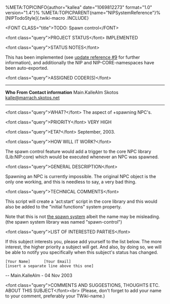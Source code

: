 %META:TOPICINFO{author=\"kallea\" date=\"1069812273\" format=\"1.0\"
version=\"1.4\"}% %META:TOPICPARENT{name=\"NIPSystemReference\"}%
[NIPTodoStyle]{.twiki-macro .INCLUDE}

\<FONT CLASS=\"title\"\>TODO: Spawn control\</FONT\>

\<font class=\"query\"\>PROJECT STATUS\</font\> IMPLEMENTED

\<font class=\"query\"\>STATUS NOTES\</font\>

This has been implemented (see [update reference \#9](NIPUpdateRef9) for
further information), and additionally the NIP and NIP-CORE-namespaces
have been auto-exported.

\<font class=\"query\"\>ASSIGNED CODER(S)\</font\>

  --------------- ---------- ----------------------------
  **Who**         **From**   **Contact information**
  Main.KalleAlm   Skotos     <kalle@marrach.skotos.net>
  --------------- ---------- ----------------------------

\<font class=\"query\"\>WHAT?\</font\> The aspect of +spawning NPC\'s.

\<font class=\"query\"\>PRIORITY\</font\> VERY HIGH

\<font class=\"query\"\>ETA?\</font\> September, 2003.

\<font class=\"query\"\>HOW WILL IT WORK?\</font\>

The spawn control feature would add a trigger to the core NPC library
(Lib:NIP:core) which would be executed whenever an NPC was spawned.

\<font class=\"query\"\>GENERAL DESCRIPTION\</font\>

Spawning an NPC is currently impossible. The original NPC object is the
only one working, and this is needless to say, a very bad thing.

\<font class=\"query\"\>TECHNICAL COMMENTS\</font\>

This script will create a \'act:start\' script in the core library and
this would also be added to the \"initial functions\" system property.

Note that this is not [the spawn system](NIPTodoSpawnSystem) albeit the
name may be misleading. (the spawn system library was named
\"spawn-control\")

\<font class=\"query\"\>LIST OF INTERESTED PARTIES\</font\>

If this subject interests you, please add yourself to the list below.
The more interest, the higher priority a subject will get. And also, by
doing so, we will be able to notify you specifically when this
subject\'s status has changed.

    [Your Name]      [Your Email]
    [insert a separate line above this one]

\-- Main.KalleAlm - 04 Nov 2003

\<font class=\"query\"\>COMMENTS AND SUGGESTIONS, THOUGHTS ETC. ABOUT
THIS SUBJECT\</font\>\<br\> (Please, don\'t forget to add your name to
your comment, preferably your TWiki-name.)
